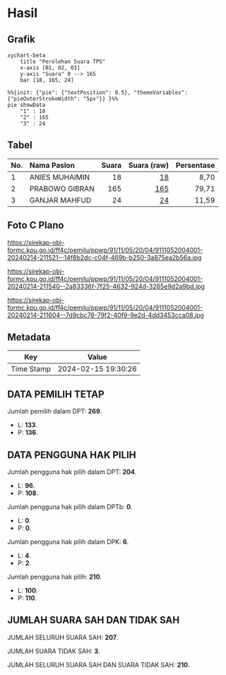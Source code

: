 # Hasil

## Grafik

```mermaid
xychart-beta
    title "Perolehan Suara TPS"
    x-axis [01, 02, 03]
    y-axis "Suara" 0 --> 165
    bar [18, 165, 24]
```

```mermaid
%%{init: {"pie": {"textPosition": 0.5}, "themeVariables": {"pieOuterStrokeWidth": "5px"}} }%%
pie showData
    "1" : 18
    "2" : 165
    "3" : 24
```

## Tabel

| No. | Nama Paslon    | Suara | Suara (raw) | Persentase |
|:--- |:-------------- | -----:| -----------:| ----------:|
| 1   | ANIES MUHAIMIN | 18    | [18][p-1]   | 8,70       |
| 2   | PRABOWO GIBRAN | 165   | [165][p-2]  | 79,71      |
| 3   | GANJAR MAHFUD  | 24    | [24][p-3]   | 11,59      |


[p-1]: https://github.com/gigit-pemilu/pemilu-2024-91-papua/blob/main/pilpres/hitung-suara/sub/91-papua/sub/11-keerom/sub/05-skanto/sub/2004-wiantre/sub/001-tps/sub/paslon-1.txt
[p-2]: https://github.com/gigit-pemilu/pemilu-2024-91-papua/blob/main/pilpres/hitung-suara/sub/91-papua/sub/11-keerom/sub/05-skanto/sub/2004-wiantre/sub/001-tps/sub/paslon-2.txt
[p-3]: https://github.com/gigit-pemilu/pemilu-2024-91-papua/blob/main/pilpres/hitung-suara/sub/91-papua/sub/11-keerom/sub/05-skanto/sub/2004-wiantre/sub/001-tps/sub/paslon-3.txt

## Foto C Plano

https://sirekap-obj-formc.kpu.go.id/ff4c/pemilu/ppwp/91/11/05/20/04/9111052004001-20240214-211521--14f8b2dc-c04f-469b-b250-3a875ea2b56a.jpg

https://sirekap-obj-formc.kpu.go.id/ff4c/pemilu/ppwp/91/11/05/20/04/9111052004001-20240214-211540--2a83336f-7f25-4632-924d-3265e9d2a9bd.jpg

https://sirekap-obj-formc.kpu.go.id/ff4c/pemilu/ppwp/91/11/05/20/04/9111052004001-20240214-211604--7d9cbc78-79f2-40f9-9e2d-4dd3453cca08.jpg


## Metadata

| Key        | Value               |
| ---------- | ------------------- |
| Time Stamp | 2024-02-15 19:30:26 |


## DATA PEMILIH TETAP

Jumlah pemilih dalam DPT: **269**.
 * L: **133**.
 * P: **136**.

## DATA PENGGUNA HAK PILIH

Jumlah pengguna hak pilih dalam DPT: **204**.
 * L: **96**.
 * P: **108**.

Jumlah pengguna hak pilih dalam DPTb: **0**.
 * L: **0**.
 * P: **0**.

Jumlah pengguna hak pilih dalam DPK: **6**.
 * L: **4**.
 * P: **2**.

Jumlah pengguna hak pilih: **210**.
 * L: **100**.
 * P: **110**.

## JUMLAH SUARA SAH DAN TIDAK SAH

JUMLAH SELURUH SUARA SAH: **207**.

JUMLAH SUARA TIDAK SAH: **3**.

JUMLAH SELURUH SUARA SAH DAN SUARA TIDAK SAH: **210**.


